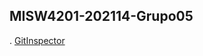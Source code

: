 ## MISW4201-202114-Grupo05 
.
[GitInspector](https://MISW-4102-ProcesosDeDesarrolloAgil.github.io/MISW4201-202114-Grupo05/reports) 
